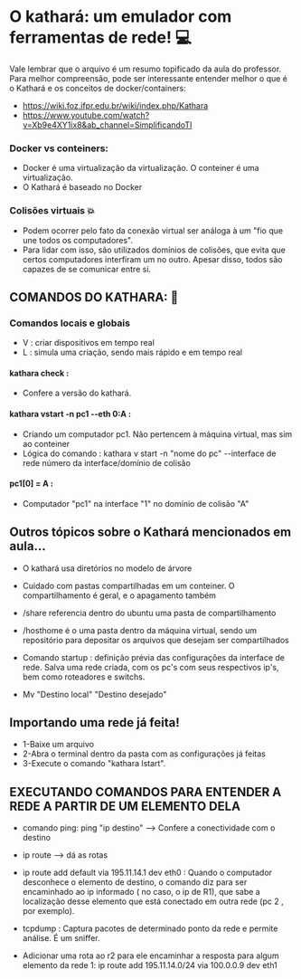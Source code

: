 # O kathará: um emulador com ferramentas de rede! 💻
Vale lembrar que o arquivo é um resumo topificado da aula do professor. Para melhor compreensão, pode ser interessante entender melhor o que é o Kathará e os conceitos de docker/containers:
* https://wiki.foz.ifpr.edu.br/wiki/index.php/Kathara
* https://www.youtube.com/watch?v=Xb9e4XY1ix8&ab_channel=SimplificandoTI



### Docker vs conteiners: 
* Docker é uma virtualização da virtualização. O conteiner é uma virtualização.
* O Kathará é baseado no Docker



### Colisões virtuais 💥
* Podem ocorrer pelo fato da conexão virtual ser análoga à um "fio que une todos os computadores".
* Para lidar com isso, são utilizados domínios de colisões, que evita que certos computadores interfiram um no outro. Apesar disso, todos são capazes de se comunicar entre si.










## COMANDOS DO KATHARA: 🚩

### Comandos locais e globais
* V : criar dispositivos em tempo real
* L : simula uma criação, sendo mais rápido e em tempo real

#### kathara check :
* Confere a versão do kathará.

#### kathara vstart -n pc1 --eth 0:A :
* Criando um computador pc1. Não pertencem à máquina virtual, mas sim ao conteiner
* Lógica do comando : kathara v start -n "nome do pc" --interface de rede      número da interface/domínio de colisão

#### pc1[0] = A : 
* Computador "pc1" na interface "1" no domínio de colisão "A"








## Outros tópicos sobre o Kathará mencionados em aula...
* O kathará usa diretórios no modelo de árvore

* Cuidado com pastas compartilhadas em um conteiner. O compartilhamento é geral, e o apagamento também

* /share referencia dentro do ubuntu uma pasta de compartilhamento
* /hosthome é o uma pasta dentro da máquina virtual, sendo um repositório para depositar os arquivos que desejam ser compartilhados

* Comando startup : definição prévia das configurações da interface de rede. Salva uma rede criada, com os pc's com seus respectivos ip's, bem como roteadores e switchs.

* Mv "Destino local" "Destino desejado"






## Importando uma rede já feita!
* 1-Baixe um arquivo
* 2-Abra o terminal dentro da pasta com as configurações já feitas
* 3-Execute o comando "kathara lstart".

## EXECUTANDO COMANDOS PARA ENTENDER A REDE A PARTIR DE UM ELEMENTO DELA
* comando ping: ping "ip destino" --> Confere a conectividade com o destino

* ip route --> dá as rotas

* ip route add default via 195.11.14.1 dev eth0 : 
Quando o computador desconhece o elemento de destino, o comando diz para ser encaminhado ao ip informado ( no caso, o ip de R1),
que sabe a localização desse elemento que está conectado em outra rede (pc 2 , por exemplo).


* tcpdump : Captura pacotes de determinado ponto da rede e permite análise. É um sniffer.

* Adicionar uma rota ao r2 para ele encaminhar a resposta para algum elemento da rede 1:
ip route add 195.11.14.0/24 via 100.0.0.9 dev eth1


